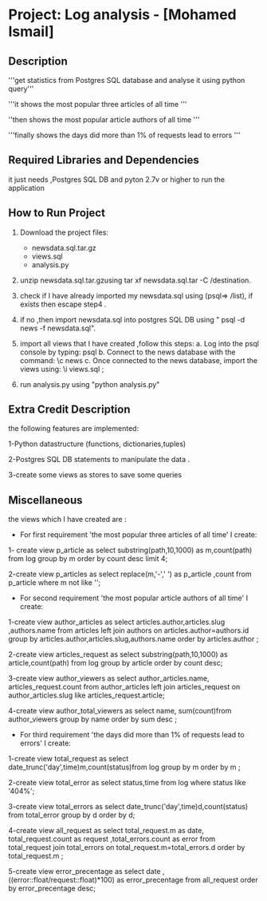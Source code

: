 

Project: Log analysis  - [Mohamed Ismail]
================================

Description
-----------------------------------

'''get statistics from Postgres SQL database and analyse it using python query'''

'''it shows the most popular three articles of all time '''

''then shows the most popular article authors of all time '''

'''finally shows the days did more than 1% of requests lead to errors '''

Required Libraries and Dependencies
-----------------------------------

it just needs ,Postgres SQL DB and pyton 2.7v or higher to run the application 


How to Run Project
------------------
1. Download the project files:
     - newsdata.sql.tar.gz
     - views.sql
     - analysis.py

2. unzip newsdata.sql.tar.gzusing tar xf newsdata.sql.tar  -C /destination.

3. check if I have already imported my newsdata.sql using (psql=> /list), if exists then escape step4 .

4. if no ,then import newsdata.sql into postgres SQL DB using " psql -d news -f newsdata.sql".

5. import all views that I have created ,follow this steps:
       a. Log into the psql console by typing: psql
       b. Connect to the news database with the command: \c news
       c. Once connected to the news database, import the views using: \i views.sql ;

6.  run analysis.py using "python analysis.py"


Extra Credit Description
------------------------
the following features are implemented:

1-Python datastructure (functions, dictionaries,tuples)

2-Postgres SQL DB statements to manipulate the data .

3-create some views as stores to save some queries


Miscellaneous
-------------
the views which I have created are :

- For first requirement 'the most popular three articles of all time' I create:

1- create view p_article as  select substring(path,10,1000) as m,count(path) from log group by m order by count desc limit 4;

2-create view p_articles as select replace(m,'-',' ') as p_article ,count from p_article where m not like '';

- For second requirement 'the most popular article authors of all time' I create:

1-create view author_articles as select articles.author,articles.slug ,authors.name from articles left join authors on articles.author=authors.id group by articles.author,articles.slug,authors.name order by articles.author ;

2-create view articles_request as select substring(path,10,1000) as article,count(path) from log group by article  order by count desc;

3-create view  author_viewers as select  author_articles.name, articles_request.count from author_articles left join articles_request on author_articles.slug  like articles_request.article;

4-create view author_total_viewers as select name, sum(count)from author_viewers  group by name order by sum desc ;

- For third requirement 'the days did more than 1% of requests lead to errors' I create:

1-create view total_request as select date_trunc('day',time)m,count(status)from log group by m order by m ;

2-create view  total_error as select status,time from log where status like '404%';

3-create view  total_errors as select date_trunc('day',time)d,count(status) from total_error group by d order by d;

4-create view all_request  as select total_request.m  as date, total_request.count as request ,total_errors.count as error from total_request join total_errors on total_request.m=total_errors.d order by total_request.m ;

5-create view error_precentage as select date ,((error::float/request::float)*100)  as error_precentage from all_request order by error_precentage desc;




